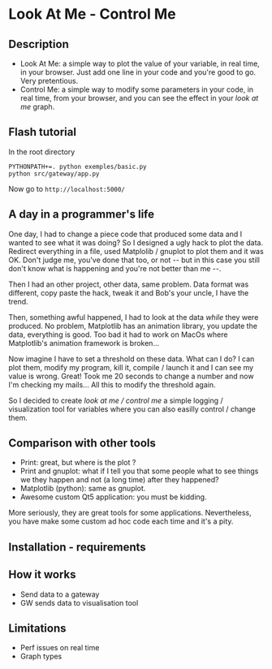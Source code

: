 # Look At Me - Control Me

## Description 
 * Look At Me: a simple way to plot the value of your variable, in real time, in your browser. Just add one line in your code and you're good to go. Very pretentious. 
 * Control Me: a simple way to modify some parameters in your code, in real time, from your browser, and you can see the effect in your _look at me_ graph. 


## Flash tutorial
In the root directory 

	PYTHONPATH+=. python exemples/basic.py
	python src/gateway/app.py

Now go to ``http://localhost:5000/``

## A day in a programmer's life
One day, I had to change a piece code that produced some data and I wanted to see what it was doing? So I designed a ugly hack to plot the data. Redirect everything in a file, used Matplolib / gnuplot to plot them and it was OK. Don't judge me, you've done that too, or not -- but in this case you still don't know what is happening and you're not better than me --. 

Then I had an other project, other data, same problem. Data format was different, copy paste the hack, tweak it and Bob's your uncle, I have the trend. 

Then, something awful happened, I had to look at the data *while* they were produced. No problem, Matplotlib has an animation library, you update the data, everything is good. Too bad it had to work on MacOs where Matplotlib's animation framework is broken... 
 
Now imagine I have to set a threshold on these data. What can I do? I can plot them, modify my program, kill it, compile / launch it and I can see my value is wrong. Great! Took me 20 seconds to change a number and now I'm checking my mails... All this to modify the threshold again. 

So I decided to create _look at me / control me_ a simple logging / visualization tool for variables where you can also easilly control / change them. 




## Comparison with other tools
 * Print: great, but where is the plot ? 
 * Print and gnuplot: what if I tell you that some people what to see things we they happen and not (a long time) after they happened? 
 * Matplotlib (python): same as gnuplot. 
 * Awesome custom Qt5 application: you must be kidding.

 More seriously, they are great tools for some applications. Nevertheless, you have make some custom ad hoc code each time and it's a pity.


## Installation - requirements


## How it works
 * Send data to a gateway
 * GW sends data to visualisation tool

## Limitations
 * Perf issues on real time
 * Graph types
